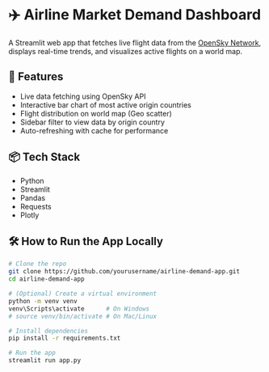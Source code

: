 # ✈️ Airline Market Demand Dashboard

A Streamlit web app that fetches live flight data from the [OpenSky Network](https://opensky-network.org/), displays real-time trends, and visualizes active flights on a world map.

## 🚀 Features

- Live data fetching using OpenSky API
- Interactive bar chart of most active origin countries
- Flight distribution on world map (Geo scatter)
- Sidebar filter to view data by origin country
- Auto-refreshing with cache for performance

## 📦 Tech Stack

- Python
- Streamlit
- Pandas
- Requests
- Plotly

## 🛠️ How to Run the App Locally

```bash
# Clone the repo
git clone https://github.com/yourusername/airline-demand-app.git
cd airline-demand-app

# (Optional) Create a virtual environment
python -m venv venv
venv\Scripts\activate      # On Windows
# source venv/bin/activate # On Mac/Linux

# Install dependencies
pip install -r requirements.txt

# Run the app
streamlit run app.py
